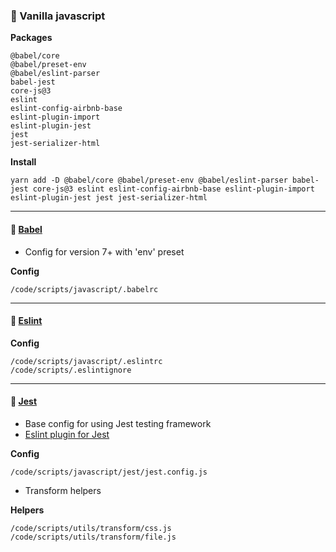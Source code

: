 ### &#128640; Vanilla javascript

**Packages**

    @babel/core
    @babel/preset-env
    @babel/eslint-parser
    babel-jest
    core-js@3
    eslint
    eslint-config-airbnb-base
    eslint-plugin-import
    eslint-plugin-jest
    jest
    jest-serializer-html

**Install**

    yarn add -D @babel/core @babel/preset-env @babel/eslint-parser babel-jest core-js@3 eslint eslint-config-airbnb-base eslint-plugin-import eslint-plugin-jest jest jest-serializer-html

---

#### &#128640; [Babel](https://babeljs.io)

-   Config for version 7+ with 'env' preset

**Config**

    /code/scripts/javascript/.babelrc

---

#### &#128640; [Eslint](https://eslint.org/)

**Config**

    /code/scripts/javascript/.eslintrc
    /code/scripts/.eslintignore

---

#### &#128640; [Jest](https://jestjs.io/)

-   Base config for using Jest testing framework
-   [Eslint plugin for Jest](https://github.com/jest-community/eslint-plugin-jest)

**Config**

    /code/scripts/javascript/jest/jest.config.js

-   Transform helpers

**Helpers**

    /code/scripts/utils/transform/css.js
    /code/scripts/utils/transform/file.js
